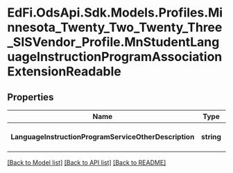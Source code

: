 # EdFi.OdsApi.Sdk.Models.Profiles.Minnesota_Twenty_Two_Twenty_Three_SISVendor_Profile.MnStudentLanguageInstructionProgramAssociationExtensionReadable
## Properties

Name | Type | Description | Notes
------------ | ------------- | ------------- | -------------
**LanguageInstructionProgramServiceOtherDescription** | **string** | Field to capture what a description for when they select Other in the LanguageInstructionProgramServiceDescriptor. | [optional] 

[[Back to Model list]](../README.md#documentation-for-models) [[Back to API list]](../README.md#documentation-for-api-endpoints) [[Back to README]](../README.md)

